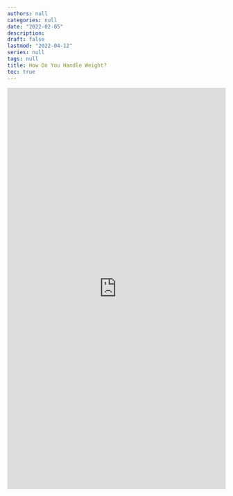 ```yaml
---
authors: null
categories: null
date: "2022-02-05"
description: 
draft: false
lastmod: "2022-04-12"
series: null
tags: null
title: How Do You Handle Weight?
toc: true
---
```


<!--more-->

<iframe src="https://www.linkedin.com/embed/feed/update/urn:li:ugcPost:6919234019817611265" height="924" width="504" frameborder="0" allowfullscreen="" title="Embedded post"></iframe>